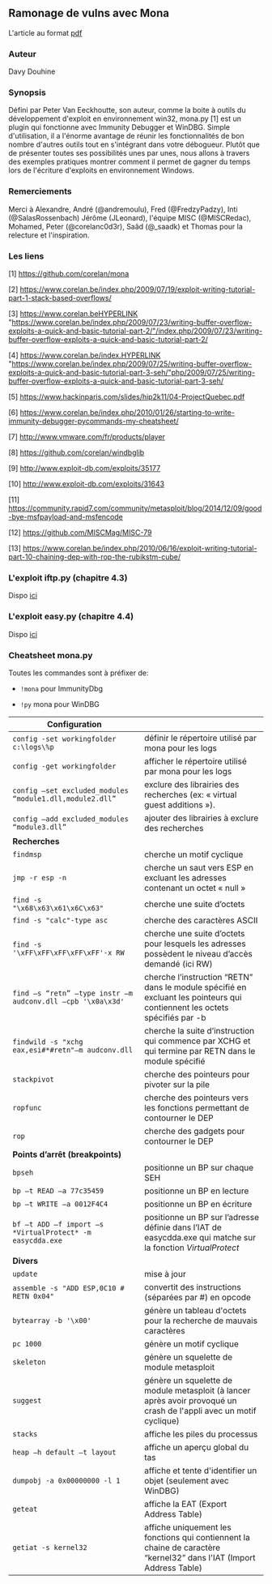 ## Ramonage de vulns avec Mona
L'article au format [pdf](https://github.com/randorisec/articles/blob/master/MISC79_Mona/MISC79-Ramonage_de_vulns_avec_Mona.py-Davy_Douhine.pdf)

### Auteur
Davy Douhine

### Synopsis
Défini par Peter Van Eeckhoutte, son auteur, comme la boite à outils du développement d'exploit en environnement win32, mona.py [1] est un plugin qui fonctionne avec Immunity Debugger et WinDBG. Simple d'utilisation, il a l'énorme avantage de réunir les fonctionnalités de bon nombre d'autres outils tout en s'intégrant dans votre débogueur.
Plutôt que de présenter toutes ses possibilités unes par unes, nous allons à travers des exemples pratiques montrer comment il permet de gagner du temps lors de l'écriture d'exploits en environnement Windows.

### Remerciements
Merci à Alexandre, André (@andremoulu), Fred (@FredzyPadzy), Inti (@SalasRossenbach) Jérôme (JLeonard), l'équipe MISC (@MISCRedac), Mohamed, Peter (@corelanc0d3r), Saâd (@_saadk) et Thomas pour la relecture et l'inspiration.

### Les liens
[1] https://github.com/corelan/mona

[2] https://www.corelan.be/index.php/2009/07/19/exploit-writing-tutorial-part-1-stack-based-overflows/

[3] https://www.corelan.beHYPERLINK "https://www.corelan.be/index.php/2009/07/23/writing-buffer-overflow-exploits-a-quick-and-basic-tutorial-part-2/"/index.php/2009/07/23/writing-buffer-overflow-exploits-a-quick-and-basic-tutorial-part-2/

[4] https://www.corelan.be/index.HYPERLINK "https://www.corelan.be/index.php/2009/07/25/writing-buffer-overflow-exploits-a-quick-and-basic-tutorial-part-3-seh/"php/2009/07/25/writing-buffer-overflow-exploits-a-quick-and-basic-tutorial-part-3-seh/

[5] https://www.hackinparis.com/slides/hip2k11/04-ProjectQuebec.pdf

[6] https://www.corelan.be/index.php/2010/01/26/starting-to-write-immunity-debugger-pycommands-my-cheatsheet/

[7] http://www.vmware.com/fr/products/player

[8] https://github.com/corelan/windbglib

[9] http://www.exploit-db.com/exploits/35177

[10] http://www.exploit-db.com/exploits/31643

[11] https://community.rapid7.com/community/metasploit/blog/2014/12/09/good-bye-msfpayload-and-msfencode

[12] https://github.com/MISCMag/MISC-79

[13] https://www.corelan.be/index.php/2010/06/16/exploit-writing-tutorial-part-10-chaining-dep-with-rop-the-rubikstm-cube/

### L'exploit iftp.py (chapitre 4.3)
Dispo [ici](https://github.com/randorisec/articles/blob/master/MISC79_Mona/iftp.py)

### L'exploit easy.py (chapitre 4.4)
Dispo [ici](https://github.com/randorisec/articles/blob/master/MISC79_Mona/easy.py)

### Cheatsheet mona.py
Toutes les commandes sont à préfixer de:
- ```!mona``` pour ImmunityDbg

- ```!py``` mona pour WinDBG

|**Configuration**||
|---|---|
|```config -set workingfolder c:\logs\%p```|définir le répertoire utilisé par mona pour les logs
|```config -get workingfolder```|afficher le répertoire utilisé par mona pour les logs
|```config –set excluded_modules “module1.dll,module2.dll”```|exclure des librairies des recherches (ex: « virtual guest additions »).
|```config –add excluded_modules “module3.dll”```|ajouter des librairies à exclure des recherches
|**Recherches**||
|```findmsp```|cherche un motif cyclique
|```jmp -r esp -n```|cherche un saut vers ESP en excluant les adresses contenant un octet « null »
|```find -s "\x68\x63\x61\x6C\x63"```|cherche une suite d’octets
|```find -s "calc"-type asc```|cherche des caractères ASCII
|```find -s '\xFF\xFF\xFF\xFF\xFF'-x RW```|cherche une suite d’octets pour lesquels les adresses possèdent le niveau d’accès demandé (ici RW)
|```find –s “retn” –type instr –m audconv.dll –cpb '\x0a\x3d'```|cherche l’instruction “RETN” dans le module spécifié en excluant les pointeurs qui contiennent les octets spécifiés par -b
|```findwild -s "xchg eax,esi#*#retn"–m audconv.dll```|cherche la suite d’instruction qui commence par XCHG et qui termine par RETN dans le module spécifié
|```stackpivot```|cherche des pointeurs pour pivoter sur la pile
|```ropfunc```|cherche des pointeurs vers les fonctions permettant de contourner le DEP
|```rop```|cherche des gadgets pour contourner le DEP
|**Points d’arrêt (breakpoints)**||
|```bpseh```|positionne un BP sur chaque SEH
|```bp –t READ –a 77c35459```|positionne un BP en lecture
|```bp –t WRITE –a 0012F4C4```|positionne un BP en écriture
|```bf –t ADD –f import –s *VirtualProtect* -m easycdda.exe```|positionne un BP sur l’adresse définie dans l’IAT de easycdda.exe qui matche sur la fonction *VirtualProtect*
|**Divers**||
|```update```|mise à jour
|```assemble -s "ADD ESP,0C10 # RETN 0x04"```|convertit des instructions (séparées par #) en opcode
|```bytearray -b '\x00'```|génère un tableau d'octets pour la recherche de mauvais caractères
|```pc 1000```|génère un motif cyclique
|```skeleton```|génère un squelette de module metasploit
|```suggest```|génère un squelette de module metasploit (à lancer après avoir provoqué un crash de l'appli avec un motif cyclique)
|```stacks```|affiche les piles du processus
|```heap –h default –t layout```|affiche un aperçu global du tas
|```dumpobj -a 0x00000000 -l 1```|affiche et tente d'identifier un objet (seulement avec WinDBG)
|```geteat```|affiche la EAT (Export Address Table)
|```getiat -s kernel32```|affiche uniquement les fonctions qui contiennent la chaine de caractère “kernel32” dans l'IAT (Import Address Table)
